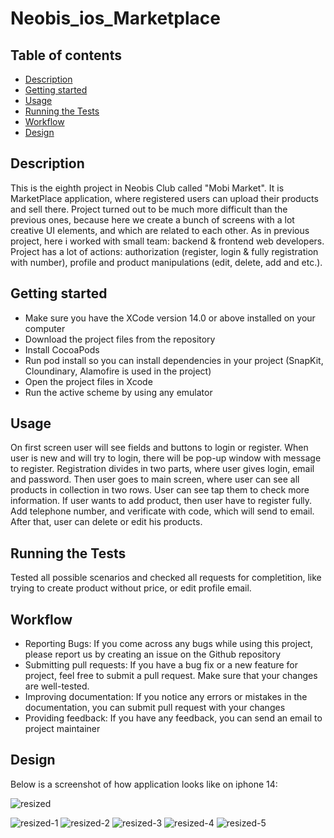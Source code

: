 # Neobis_ios_Marketplace

## Table of contents
* [Description](#description)
* [Getting started](#getting-started)
* [Usage](#usage)
* [Running the Tests](#running-the-tests)
* [Workflow](#workflow)
* [Design](#design)
  
## Description 

This is the eighth project in Neobis Club called "Mobi Market". It is MarketPlace application, where registered users can upload their products and sell there. Project turned out to be much more difficult than the previous ones, because here we create a bunch of screens with a lot creative UI elements, and which are related to each other. As in previous project, here i worked with small team: backend & frontend web developers. Project has a lot of actions: authorization (register, login & fully registration with number), profile and product manipulations (edit, delete, add and etc.).

## Getting started 

- Make sure you have the XCode version 14.0 or above installed on your computer
- Download the project files from the repository
- Install CocoaPods
- Run pod install so you can install dependencies in your project (SnapKit, Cloundinary, Alamofire is used in the project)
- Open the project files in Xcode
- Run the active scheme by using any emulator

## Usage

On first screen user will see fields and buttons to login or register. When user is new and will try to login, there will be pop-up window with message to register. Registration divides in two parts, where user gives login, email and password. Then user goes to main screen, where user can see all products in collection in two rows. User can see tap them to check more information. If user wants to add product, then user have to register fully. Add telephone number, and verificate with code, which will send to email. After that, user can delete or edit his products.

## Running the Tests

Tested all possible scenarios and checked all requests for completition, like trying to create product without price, or edit profile email.

## Workflow

- Reporting Bugs:
    If you come across any bugs while using this project, please report us by creating an issue on the Github repository
- Submitting pull requests:
    If you have a bug fix or a new feature for project, feel free to submit a pull request. Make sure that your changes are well-tested.
- Improving documentation:
    If you notice any errors or mistakes in the documentation, you can submit pull request with your changes
- Providing feedback:
    If you have any feedback, you can send an email to project maintainer

## Design

Below is a screenshot of how application looks like on iphone 14:

![resized](https://github.com/KryaKa57/Neobis_iOS_Marketplace/assets/132449744/b505352c-7357-4239-ae4b-0d15ecba8ae1)

![resized-1](https://github.com/KryaKa57/Neobis_iOS_Marketplace/assets/132449744/0f744a4c-a044-479f-89a6-b3153d96bad1)
![resized-2](https://github.com/KryaKa57/Neobis_iOS_Marketplace/assets/132449744/2f0f2581-107a-4517-acf7-9284e0aaac1e)
![resized-3](https://github.com/KryaKa57/Neobis_iOS_Marketplace/assets/132449744/7574ca3b-0e88-4ba1-91cc-eaa8e5d63ae4)
![resized-4](https://github.com/KryaKa57/Neobis_iOS_Marketplace/assets/132449744/cb94c298-3a1f-43d8-b516-a38553dfb005)
![resized-5](https://github.com/KryaKa57/Neobis_iOS_Marketplace/assets/132449744/92d404ca-9212-49db-bff2-059df1e6e08d)

